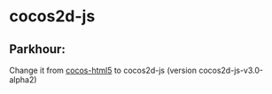 cocos2d-js
==========
Parkhour:
---------
Change it from [cocos-html5](https://github.com/iTyran/Parkhour-src) to cocos2d-js (version cocos2d-js-v3.0-alpha2)

